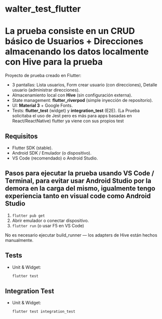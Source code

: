 # walter_test_flutter

# La prueba consiste en un CRUD básico de Usuarios + Direcciones almacenando los datos localmente con Hive para la prueba

Proyecto de prueba creado en Flutter:
- 3 pantallas: Lista usuarios, Form crear usuario (con direcciones), Detalle usuario (administrar direcciones).
- Almacenamiento local con **Hive** (sin configuración externa).
- State management: **flutter_riverpod** (simple inyección de repositorio).
- UI: **Material 3** + Google Fonts.
- Tests: **flutter_test** (widget) y **integration_test** (E2E). (La Prueba solicitaba el uso de Jest pero es más para apps basadas en React/ReactNative) flutter ya viene con sus propios test 


## Requisitos
- Flutter SDK (stable).
- Android SDK / Emulador (o dispositivo).
- VS Code (recomendado) o Android Studio.

## Pasos para ejecutar la prueba usando VS Code / Terminal, para evitar usar Android Studio por la demora en la carga del mismo, igualmente tengo experiencia tanto en visual code como Android Studio
1. `flutter pub get`
2. Abrir emulador o conectar dispositivo.
3. `flutter run`  (o usar F5 en VS Code)

No es necesario ejecutar build_runner — los adapters de Hive están hechos manualmente.

## Tests
- Unit & Widget:
  ```bash
  flutter test

## Integration Test
- Unit & Widget:
  ```bash
  flutter test integration_test